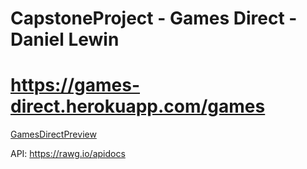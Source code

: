 # CapstoneProject - Games Direct - Daniel Lewin
# https://games-direct.herokuapp.com/games

[GamesDirectPreview](https://github.com/Danielewin8/Games-Direct/blob/6e7127522fdf23d8f8693f0cc8d33f3d48cd882e/GamesDirectPreview.jpg)

API: https://rawg.io/apidocs
